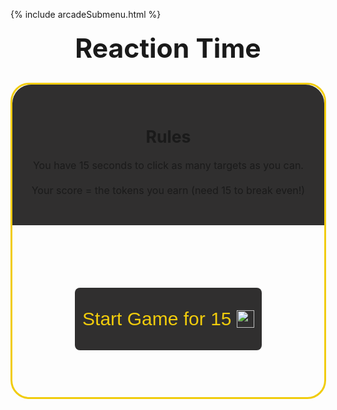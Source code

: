 {% include arcadeSubmenu.html %}

<html lang="en">
<head>
    <meta charset="UTF-8">
    <meta http-equiv="X-UA-Compatible" content="IE=edge">
    <meta name="viewport" content="width=device-width, initial-scale=1.0">
    <title>Reaction Time</title>
</head>
<body>
    <script>
    var score = 0;
    function hidetargets() {
        document.getElementById("circle").style.display = "none";
        document.getElementById("go").style.display = "none";
        document.getElementById("3").style.display = "none";
        document.getElementById("2").style.display = "none";
        document.getElementById("1").style.display = "none";
        document.getElementById("playnow").style.display = "none";
        document.getElementById("scoreend").style.display = "none";
        document.getElementById("scoredisplay").style.display = "none";
        document.getElementById("rules").style.display = "none";
        document.getElementById("tryagain").style.display = "none";
        document.getElementsByClassName('progress-bar')[0].style.display = "none";
    }
    function progbar() {
        const progressBar = document.getElementsByClassName('progress-bar')[0]
        const computedStyle = getComputedStyle(progressBar);
        let id = setInterval(() => {
            const width = parseFloat(computedStyle.getPropertyValue('--width')) || 0;
            progressBar.style.setProperty('--width', width + .0316);
            if (width >=100)
                progressBar.style.setProperty('--width', 100);
        });
        const width = parseFloat(computedStyle.getPropertyValue('--width')) || 0;
        if (width >=100)
            clearInterval(id);
    }
    function countdown() {
        score = 0
        var audio = new Audio('{{ site.baseurl }}imgs/countdown.mp3');
        var audio2 = new Audio('{{ site.baseurl }}imgs/go.mp3')
        hidetargets();
        audio.play();
        document.getElementById("3").style.display = "block";
        setTimeout(function() {
            audio.play();
            document.getElementById("3").style.display = "none";
            document.getElementById("2").style.display = "block";
            setTimeout(function() {
                audio.play();
                document.getElementById("2").style.display = "none";
                document.getElementById("1").style.display = "block";
                    setTimeout(function() {
                    audio2.play();
                    document.getElementById("1").style.display = "none";
                    document.getElementById("go").style.display = "block";
                    setTimeout(function() {
                        document.getElementById("go").style.display = "none";
                        document.getElementById("circle").style.display = "block";
                        document.getElementById("scoredisplay").style.display = "block";
                        document.getElementsByClassName('progress-bar')[0].style.display = "block";
                        progbar()
                        document.getElementsByClassName('progress-bar')[0].style.setProperty('--width', 0);
                        setTimeout(function() {
                            hidetargets();
                            document.getElementById("tryagain").style.display = "block";
                            document.getElementById("scoreend").style.display = "block";
                            document.getElementById("endspan").innerHTML = score;
                            document.getElementById("endTokens").innerHTML = score - 15 + " ";
                        }, 15000);
                    }, 700);
                }, 750);
            }, 750);
        }, 750);
    }
    function generateRandomIntegerInRange(min, max) {
        return Math.floor(Math.random() * (max - min + 1)) + min;
    }
    function gameplay() {
        var ding = new Audio('{{ site.baseurl }}imgs/ding.mp3');
        ding.play();
        score = score + 1;
        width = generateRandomIntegerInRange(40, 130);
        y = generateRandomIntegerInRange(500, 750);
        x = generateRandomIntegerInRange(50, 780);
        document.getElementById("circle").style.width = width + "px";
        document.getElementById("circle").style.height = width + "px";
        document.getElementById("circle").style.borderRadius = width / 2 + "px";
        document.getElementById("circle").style.left = x/10 + "%";
        document.getElementById("circle").style.top = y/10 + "%";
        document.getElementById("scrdisp").innerHTML = score;
    }
    </script>
    <style>
        .progress-bar {
            position: absolute;
            top: 780px;
            left: 22px;
            width: 645px;
            height: 2em;
            z-index: -1;
            background-color: ;
        }
        .progress-bar::before {
            content: '';
            display: flex;
            align-items: center;
            position: absolute;
            top: 1em;
            bottom: 0em;
            width: calc(var(--width, 0) * 1%);
            max-width: 100%;
            background-color: #f1cc0c;
        }
        h1 {
            font-size: 32pt;
            text-align: center;
            margin-bottom: 30px;
            margin-top: 20px;
        }
        #outer {
            width: 99%;
            height: 500px;
            border: 3px solid #f1cc0c;
            border-radius: 30px;
        }
        .countdown {
            display: none;
            text-align: center;
            font-family: 'Gill Sans', 'Gill Sans MT', Calibri, 'Trebuchet MS', sans-serif;
            font-size: 100px;
            margin-top: 27%;
            margin-left: auto;
            margin-right: auto;
            z-index: 1;
        }
        .circle {
            display: none;
            position: absolute;
            top: 60%;
            left: 42.5%;
            width: 100px;
            height: 100px;
            border-radius: 50px;
            background-color: #f1cc0c;
        }
        .playnow {
          outline: none;
          -webkit-tap-highlight-color: transparent;
          font-family: 'Gill Sans', 'Gill Sans MT', Calibri, 'Trebuchet MS', sans-serif;
          font-size: 30px;
          position: inline;
          width: 60%;
          margin-left: 20%;
          margin-right: 20%;
          height: 100px;
          margin-top: 100px;
          margin-bottom: 200px;
          border-radius: 8px;
          background-color: #302f2f;
          color: #f1cc0c;
          border: none;
          transition-duration: 0.3s;
        }
        .playnow:hover {
          color: #242424;
          background-color: #f1cc0c;
        }
        #tryagain {
            display: none;
        }
        #scoredisplay {
            display: none;
            font-size: 20pt;
            text-align: center;
            width: 30%;
            margin-top: 3%;
            margin-left: auto;
            margin-right: auto;
            border-radius: 15px;
            background-color: #3b3a3a;
            padding-bottom: 5px;
        }
        #scoreend {
            display: none;
            font-size: 20pt;
            text-align: center;
            width: 80%;
            margin-top: 5%;
            margin-left: auto;
            margin-right: auto;
            border-radius: 15px;
            background-color: #3b3a3a;
            padding: 25px;
        }
        .tokenicon {
            width: 28px;
            margin-top: -5px;
            vertical-align: middle;
        }
        #rules {
            padding: 30px;
            border-top-left-radius: 30px;
            border-top-right-radius: 30px;
            text-align: center;
            background-color: #302f2f;
        }
    </style>
    <h1>Reaction Time</h1>
    <div id="outer">
        <div id="rules">
            <h2 style="font-size: 20pt; margin-bottom: 20px;">Rules</h2>
            <p style="font-size: 12pt;">You have 15 seconds to click as many targets as you can. <br><br> Your score = the tokens you earn (need 15 to break even!)</p>
        </div>
        <p class="scoreDisplay" id="scoredisplay">Score: <span id="scrdisp" style="color: #f1cc0c;">0</span></p>
        <button type="button" class="playnow" id="playnow" value="" onclick="countdown()">Start Game for 15 <img class="tokenicon" src="{{ site.baseurl }}/images/AJToken_60x60.png"></button>
        <p class="countdown" id="3">3</p>
        <p class="countdown" id="2">2</p>
        <p class="countdown" id="1">1</p>
        <p class="countdown" id="go">GO</p>
        <div class="circle" id="circle" onclick="gameplay()"></div>
        <div class="progress-bar" style="--width: 0"></div>
        <p class="scoreDisplay" id="scoreend">Congratulations! Your score was <span id="endspan" style="color: #f1cc0c"></span><br><br>You earned <span id="endTokens" style="color: #f1cc0c"></span><img class="tokenicon" src="{{ site.baseurl }}/images/AJToken_60x60.png"></p>
        <button type="button" class="playnow" id="tryagain" value="" onclick="countdown()">Try again for 15 <img class="tokenicon" src="{{ site.baseurl }}/images/AJToken_60x60.png"></button>
    </div>
    
</body>
</html>